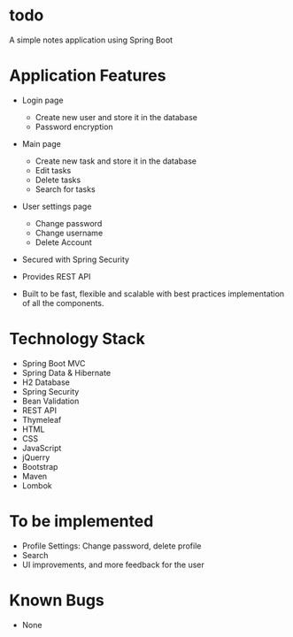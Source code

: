 # todo
A simple notes application using Spring Boot

# Application Features
* Login page
    * Create new user and store it in the database
    * Password encryption
    
* Main page    
    * Create new task and store it in the database
    * Edit tasks
    * Delete tasks
    * Search for tasks
  
* User settings page
    * Change password
    * Change username
    * Delete Account
* Secured with Spring Security
* Provides REST API
* Built to be fast, flexible and scalable with best practices implementation of all the components.

# Technology Stack
* Spring Boot MVC
* Spring Data & Hibernate
* H2 Database
* Spring Security
* Bean Validation  
* REST API
* Thymeleaf
* HTML
* CSS 
* JavaScript
* jQuerry  
* Bootstrap
* Maven
* Lombok

# To be implemented
* Profile Settings: Change password, delete profile
* Search
* UI improvements, and more feedback for the user

# Known Bugs
* None
